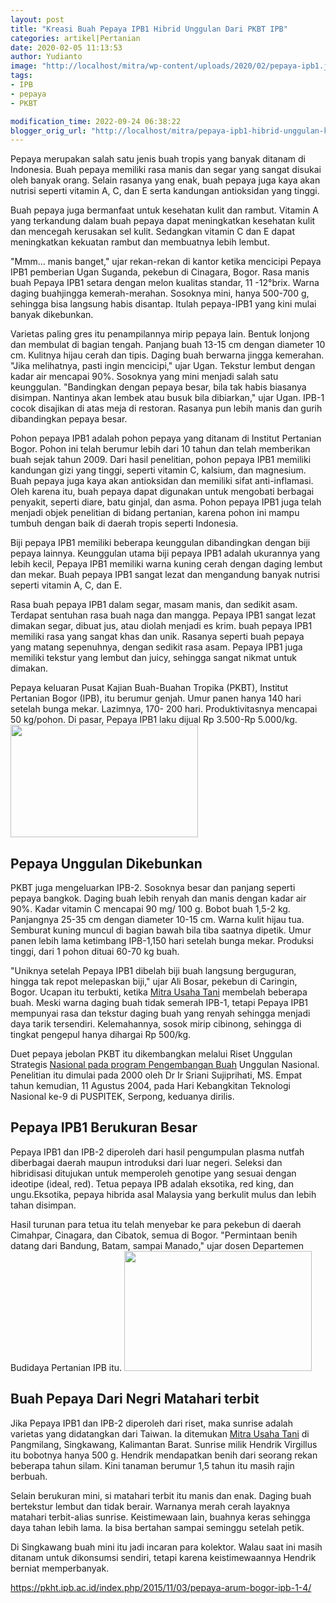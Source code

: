 ```yaml
---
layout: post
title: "Kreasi Buah Pepaya IPB1 Hibrid Unggulan Dari PKBT IPB"
categories: artikel|Pertanian
date: 2020-02-05 11:13:53
author: Yudianto
image: "http://localhost/mitra/wp-content/uploads/2020/02/pepaya-ipb1.jpg"
tags:
- IPB
- pepaya
- PKBT

modification_time: 2022-09-24 06:38:22
blogger_orig_url: "http://localhost/mitra/pepaya-ipb1-hibrid-unggulan-kreasi.html"
---
```


Pepaya merupakan salah satu jenis buah tropis yang banyak ditanam di Indonesia. Buah pepaya memiliki rasa manis dan segar yang sangat disukai oleh banyak orang. Selain rasanya yang enak, buah pepaya juga kaya akan nutrisi seperti vitamin A, C, dan E serta kandungan antioksidan yang tinggi.

Buah pepaya juga bermanfaat untuk kesehatan kulit dan rambut. Vitamin A yang terkandung dalam buah pepaya dapat meningkatkan kesehatan kulit dan mencegah kerusakan sel kulit. Sedangkan vitamin C dan E dapat meningkatkan kekuatan rambut dan membuatnya lebih lembut.

"Mmm... manis banget," ujar rekan-rekan di kantor ketika mencicipi Pepaya IPB1 pemberian Ugan Suganda, pekebun di Cinagara, Bogor. Rasa manis buah Pepaya IPB1 setara dengan melon kualitas standar, 11 -12°brix. Warna daging buahjingga kemerah-merahan. Sosoknya mini, hanya 500-700 g, sehingga bisa langsung habis disantap. Itulah pepaya-IPB1 yang kini mulai banyak dikebunkan.

Varietas paling gres itu penampilannya mirip pepaya lain. Bentuk lonjong dan membulat di bagian tengah. Panjang buah 13-15 cm dengan diameter 10 cm. Kulitnya hijau cerah dan tipis. Daging buah berwarna jingga kemerahan. "Jika melihatnya, pasti ingin mencicipi," ujar Ugan. Tekstur lembut dengan kadar air mencapai 90%. Sosoknya yang mini menjadi salah satu keunggulan. "Bandingkan dengan pepaya besar, bila tak habis biasanya disimpan. Nantinya akan lembek atau busuk bila dibiarkan," ujar Ugan. IPB-1 cocok disajikan di atas meja di restoran. Rasanya pun lebih manis dan gurih dibandingkan pepaya besar.

Pohon pepaya IPB1 adalah pohon pepaya yang ditanam di Institut Pertanian Bogor. Pohon ini telah berumur lebih dari 10 tahun dan telah memberikan buah sejak tahun 2009. Dari hasil penelitian, pohon pepaya IPB1 memiliki kandungan gizi yang tinggi, seperti vitamin C, kalsium, dan magnesium. Buah pepaya juga kaya akan antioksidan dan memiliki sifat anti-inflamasi. Oleh karena itu, buah pepaya dapat digunakan untuk mengobati berbagai penyakit, seperti diare, batu ginjal, dan asma. Pohon pepaya IPB1 juga telah menjadi objek penelitian di bidang pertanian, karena pohon ini mampu tumbuh dengan baik di daerah tropis seperti Indonesia.

Biji pepaya IPB1 memiliki beberapa keunggulan dibandingkan dengan biji pepaya lainnya. Keunggulan utama biji pepaya IPB1 adalah ukurannya yang lebih kecil, Pepaya IPB1 memiliki warna kuning cerah dengan daging lembut dan mekar. Buah pepaya IPB1 sangat lezat dan mengandung banyak nutrisi seperti vitamin A, C, dan E.

Rasa buah pepaya IPB1 dalam segar, masam manis, dan sedikit asam. Terdapat sentuhan rasa buah naga dan mangga. Pepaya IPB1 sangat lezat dimakan segar, dibuat jus, atau diolah menjadi es krim. buah pepaya IPB1 memiliki rasa yang sangat khas dan unik. Rasanya seperti buah pepaya yang matang sepenuhnya, dengan sedikit rasa asam. Pepaya IPB1 juga memiliki tekstur yang lembut dan juicy, sehingga sangat nikmat untuk dimakan.

Pepaya keluaran Pusat Kajian Buah-Buahan Tropika (PKBT), Institut Pertanian Bogor (IPB), itu berumur genjah. Umur panen hanya 140 hari setelah bunga mekar. Lazimnya, 170- 200 hari. Produktivitasnya mencapai 50 kg/pohon. Di pasar, Pepaya IPB1 laku dijual Rp 3.500-Rp 5.000/kg.
<a href="http://127.0.0.1/mitra/wp-content/uploads/2020/02/pepaya-ipb1.jpg"><img class="aligncenter wp-image-16319 size-medium" src="http://127.0.0.1/mitra/wp-content/uploads/2020/02/pepaya-ipb1-300x180.jpg" alt="" width="300" height="180" /></a>
<h2>Pepaya Unggulan Dikebunkan</h2>
PKBT juga mengeluarkan IPB-2. Sosoknya besar dan panjang seperti pepaya bangkok. Daging buah lebih renyah dan manis dengan kadar air 90%. Kadar vitamin C mencapai 90 mg/ 100 g. Bobot buah 1,5-2 kg. Panjangnya 25-35 cm dengan diameter 10-15 cm. Warna kulit hijau tua. Semburat kuning muncul di bagian bawah bila tiba saatnya dipetik. Umur panen lebih lama ketimbang IPB-1,150 hari setelah bunga mekar. Produksi tinggi, dari 1 pohon dituai 60-70 kg buah.

"Uniknya setelah Pepaya IPB1 dibelah biji buah langsung berguguran, hingga tak repot melepaskan biji," ujar Ali Bosar, pekebun di Caringin, Bogor. Ucapan itu terbukti, ketika <a href="http://127.0.0.1/mitra">Mitra Usaha Tani</a> membelah beberapa buah. Meski warna daging buah tidak semerah IPB-1, tetapi Pepaya IPB1 mempunyai rasa dan tekstur daging buah yang renyah sehingga menjadi daya tarik tersendiri. Kelemahannya, sosok mirip cibinong, sehingga di tingkat pengepul hanya dihargai Rp 500/kg.

Duet pepaya jebolan PKBT itu dikembangkan melalui Riset Unggulan Strategis <a class="" style="width: auto !important;" href="http://127.0.0.1/mitra/permasalahan-seputar-rantai-pasok-buah.html" data-wpil-post-to-id="">Nasional pada program Pengembangan Buah</a> Unggulan Nasional. Penelitian itu dimulai pada 2000 oleh Dr Ir Sriani Sujiprihati, MS. Empat tahun kemudian, 11 Agustus 2004, pada Hari Kebangkitan Teknologi Nasional ke-9 di PUSPITEK, Serpong, keduanya dirilis.
<h2>Pepaya IPB1 Berukuran Besar</h2>
Pepaya IPB1 dan IPB-2 diperoleh dari hasil pengumpulan plasma nutfah diberbagai daerah maupun introduksi dari luar negeri. Seleksi dan hibridisasi ditujukan untuk memperoleh genotipe yang sesuai dengan ideotipe (ideal, red). Tetua pepaya IPB adalah eksotika, red king, dan ungu.Eksotika, pepaya hibrida asal Malaysia yang berkulit mulus dan lebih tahan disimpan.

Hasil turunan para tetua itu telah menyebar ke para pekebun di daerah Cimahpar, Cinagara, dan Cibatok, semua di Bogor. "Permintaan benih datang dari Bandung, Batam, sampai Manado," ujar dosen Departemen Budidaya Pertanian IPB itu.
<a href="http://127.0.0.1/mitra/wp-content/uploads/2020/02/pepaya1.jpg"><img class="aligncenter wp-image-16320 size-medium" src="http://127.0.0.1/mitra/wp-content/uploads/2020/02/pepaya1-300x192.jpg" alt="" width="300" height="192" /></a>
<h2>Buah Pepaya Dari Negri Matahari terbit</h2>
Jika Pepaya IPB1 dan IPB-2 diperoleh dari riset, maka sunrise adalah varietas yang didatangkan dari Taiwan. Ia ditemukan <a href="http://127.0.0.1/mitra">Mitra Usaha Tani</a> di Pangmilang, Singkawang, Kalimantan Barat. Sunrise milik Hendrik Virgillus itu bobotnya hanya 500 g. Hendrik mendapatkan benih dari seorang rekan beberapa tahun silam. Kini tanaman berumur 1,5 tahun itu masih rajin berbuah.

Selain berukuran mini, si matahari terbit itu manis dan enak. Daging buah bertekstur lembut dan tidak berair. Warnanya merah cerah layaknya matahari terbit-alias sunrise. Keistimewaan lain, buahnya keras sehingga daya tahan lebih lama. Ia bisa bertahan sampai seminggu setelah petik.

Di Singkawang buah mini itu jadi incaran para kolektor. Walau saat ini masih ditanam untuk dikonsumsi sendiri, tetapi karena keistimewaannya Hendrik berniat memperbanyak.

<a href="https://pkht.ipb.ac.id/index.php/2015/11/03/pepaya-arum-bogor-ipb-1-4/">https://pkht.ipb.ac.id/index.php/2015/11/03/pepaya-arum-bogor-ipb-1-4/</a>
